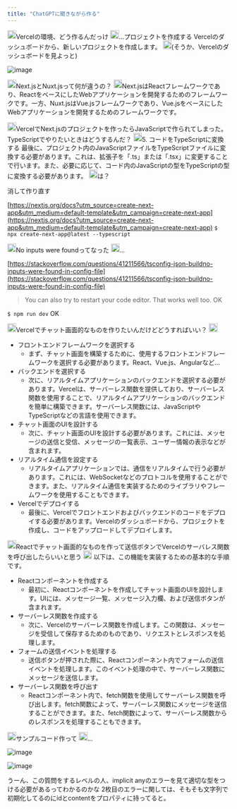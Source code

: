 ```yaml
---
title: "ChatGPTに聞きながら作る"
---
```


<img src='https://scrapbox.io/api/pages/nishio/nishio/icon' alt='nishio.icon' height="19.5"/>Vercelの環境、どう作るんだっけ
<img src='https://scrapbox.io/api/pages/nishio/ChatGPT/icon' alt='ChatGPT.icon' height="19.5"/>...プロジェクトを作成する
Vercelのダッシュボードから、新しいプロジェクトを作成します。
<img src='https://scrapbox.io/api/pages/nishio/nishio/icon' alt='nishio.icon' height="19.5"/>(そうか、Vercelのダッシュボードを見よっと)

![image](https://gyazo.com/4e6eeef706027e08d3beabafc2050d00/thumb/1000)

<img src='https://scrapbox.io/api/pages/nishio/nishio/icon' alt='nishio.icon' height="19.5"/>Next.jsとNuxt.jsって何が違うの？
<img src='https://scrapbox.io/api/pages/nishio/ChatGPT/icon' alt='ChatGPT.icon' height="19.5"/>Next.jsはReactフレームワークであり、ReactをベースにしたWebアプリケーションを開発するためのフレームワークです。一方、Nuxt.jsはVue.jsフレームワークであり、Vue.jsをベースにしたWebアプリケーションを開発するためのフレームワークです。

<img src='https://scrapbox.io/api/pages/nishio/nishio/icon' alt='nishio.icon' height="19.5"/>VercelでNext.jsのプロジェクトを作ったらJavaScriptで作られてしまった。TypeScriptでやりたいときはどうするんだ？
<img src='https://scrapbox.io/api/pages/nishio/ChatGPT/icon' alt='ChatGPT.icon' height="19.5"/>5. コードをTypeScriptに変換する
最後に、プロジェクト内のJavaScriptファイルをTypeScriptファイルに変換する必要があります。これは、拡張子を「.ts」または「.tsx」に変更することで行います。また、必要に応じて、コード内のJavaScriptの型をTypeScriptの型に変換する必要があります。
<img src='https://scrapbox.io/api/pages/nishio/nishio/icon' alt='nishio.icon' height="19.5"/>は？

消して作り直す

[https://nextjs.org/docs?utm_source=create-next-app&utm_medium=default-template&utm_campaign=create-next-app](https://nextjs.org/docs?utm_source=create-next-app&utm_medium=default-template&utm_campaign=create-next-app)
`$ npx create-next-app@latest --typescript`

<img src='https://scrapbox.io/api/pages/nishio/nishio/icon' alt='nishio.icon' height="19.5"/>No inputs were foundってなった
<img src='https://scrapbox.io/api/pages/nishio/ChatGPT/icon' alt='ChatGPT.icon' height="19.5"/>...

[https://stackoverflow.com/questions/41211566/tsconfig-json-buildno-inputs-were-found-in-config-file](https://stackoverflow.com/questions/41211566/tsconfig-json-buildno-inputs-were-found-in-config-file)
> You can also try to restart your code editor. That works well too.
OK

`$ npm run dev`
OK

<img src='https://scrapbox.io/api/pages/nishio/nishio/icon' alt='nishio.icon' height="19.5"/>Vercelでチャット画面的なものを作りたいんだけどどうすればいい？
<img src='https://scrapbox.io/api/pages/nishio/ChatGPT/icon' alt='ChatGPT.icon' height="19.5"/>
- フロントエンドフレームワークを選択する
    - まず、チャット画面を構築するために、使用するフロントエンドフレームワークを選択する必要があります。React、Vue.js、Angularなど...
- バックエンドを選択する
    - 次に、リアルタイムアプリケーションのバックエンドを選択する必要があります。Vercelは、サーバーレス関数を提供しており、サーバーレス関数を使用することで、リアルタイムアプリケーションのバックエンドを簡単に構築できます。サーバーレス関数には、JavaScriptやTypeScriptなどの言語を使用できます。
- チャット画面のUIを設計する
    - 次に、チャット画面のUIを設計する必要があります。これには、メッセージの送信と受信、メッセージの一覧表示、ユーザー情報の表示などが含まれます。
- リアルタイム通信を設定する
    - リアルタイムアプリケーションでは、通信をリアルタイムで行う必要があります。これには、WebSocketなどのプロトコルを使用することができます。また、リアルタイム通信を実装するためのライブラリやフレームワークを使用することもできます。
- Vercelでデプロイする
    - 最後に、Vercelでフロントエンドおよびバックエンドのコードをデプロイする必要があります。Vercelのダッシュボードから、プロジェクトを作成し、コードをアップロードしてデプロイします。

<img src='https://scrapbox.io/api/pages/nishio/nishio/icon' alt='nishio.icon' height="19.5"/>Reactでチャット画面的なものを作って送信ボタンでVercelのサーバレス関数を呼び出したらいいと思う
<img src='https://scrapbox.io/api/pages/nishio/ChatGPT/icon' alt='ChatGPT.icon' height="19.5"/>
以下は、この機能を実装するための基本的な手順です。
- Reactコンポーネントを作成する
    - 最初に、Reactコンポーネントを作成してチャット画面のUIを設計します。UIには、メッセージ一覧、メッセージ入力欄、および送信ボタンが含まれます。
- サーバーレス関数を作成する
    - 次に、Vercelのサーバーレス関数を作成します。この関数は、メッセージを受信して保存するためのものであり、リクエストとレスポンスを処理します。
- フォームの送信イベントを処理する
    - 送信ボタンが押された際に、Reactコンポーネント内でフォームの送信イベントを処理します。このイベント処理の中で、サーバーレス関数にメッセージを送信します。
- サーバーレス関数を呼び出す
    - Reactコンポーネント内で、fetch関数を使用してサーバーレス関数を呼び出します。fetch関数によって、サーバーレス関数にメッセージを送信することができます。また、fetch関数によって、サーバーレス関数からのレスポンスを処理することもできます。

<img src='https://scrapbox.io/api/pages/nishio/nishio/icon' alt='nishio.icon' height="19.5"/>サンプルコード作って
<img src='https://scrapbox.io/api/pages/nishio/ChatGPT/icon' alt='ChatGPT.icon' height="19.5"/>...

![image](https://gyazo.com/626fdae932fd17bfbeac0b5d52f54024/thumb/1000)

![image](https://gyazo.com/2c644bf92d4416fa0dc3f7734a534aa2/thumb/1000)

うーん、この質問をするレベルの人、implicit anyのエラーを見て適切な型をつける必要があるってわかるのかな
2枚目のエラーに関しては、そもそも文字列で初期化してるのにidとcontentをプロパティに持ってると。


